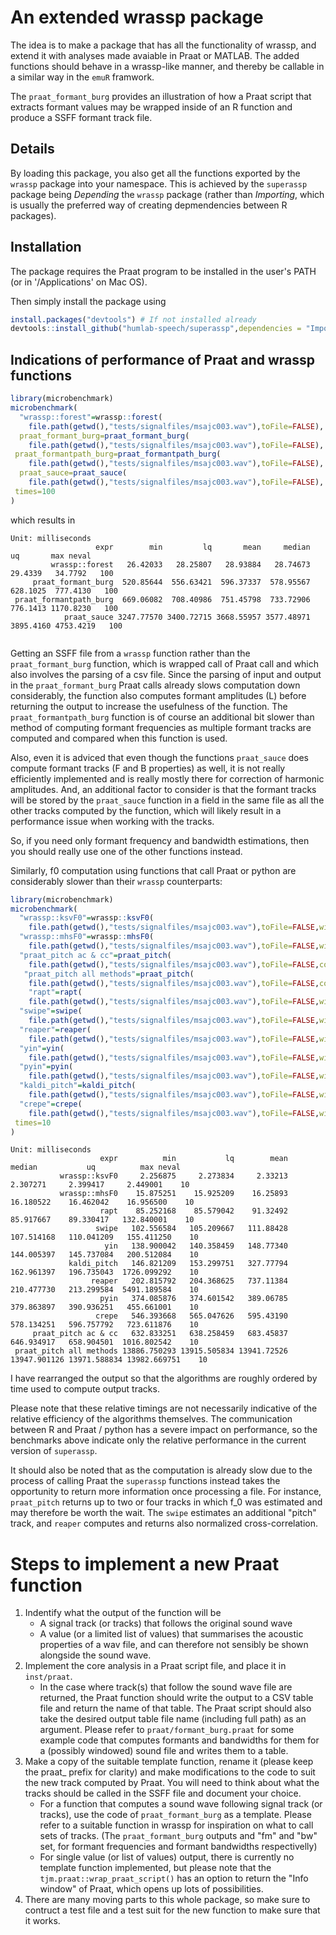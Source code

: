 # An extended wrassp package

The idea is to make a package that has all the functionality of wrassp, and extend it with analyses made avaiable in Praat or MATLAB. The added functions should behave in a wrassp-like manner, and thereby be callable in a similar way in the `emuR` framwork.

The `praat_formant_burg` provides an illustration of how a Praat script that extracts formant values may be wrapped inside of an R function and produce a SSFF formant track file. 

## Details
By loading this package, you also get all the functions exported by the `wrassp` package into your namespace. This is achieved by the `superassp` package being *Depending*  the `wrassp` package (rather than *Importing*, which is usually the preferred way of creating depmendencies between R packages).

## Installation

The package requires the Praat program to be installed in the user's PATH (or in '/Applications' on Mac OS).

Then simply install the package using
```r
install.packages("devtools") # If not installed already
devtools::install_github("humlab-speech/superassp",dependencies = "Imports")
```

## Indications of performance of Praat and wrassp functions


```r
library(microbenchmark)
microbenchmark(
  "wrassp::forest"=wrassp::forest(
    file.path(getwd(),"tests/signalfiles/msajc003.wav"),toFile=FALSE),
  praat_formant_burg=praat_formant_burg(
    file.path(getwd(),"tests/signalfiles/msajc003.wav"),toFile=FALSE),
 praat_formantpath_burg=praat_formantpath_burg(
    file.path(getwd(),"tests/signalfiles/msajc003.wav"),toFile=FALSE),
  praat_sauce=praat_sauce(
    file.path(getwd(),"tests/signalfiles/msajc003.wav"),toFile=FALSE),
 times=100
)
```

which results in 

```
Unit: milliseconds
                   expr        min         lq       mean     median        uq       max neval
         wrassp::forest   26.42033   28.25807   28.93884   28.74673   29.4339   34.7792   100
     praat_formant_burg  520.85644  556.63421  596.37337  578.95567  628.1025  777.4130   100
 praat_formantpath_burg  669.06082  708.40986  751.45798  733.72906  776.1413 1170.8230   100
            praat_sauce 3247.77570 3400.72715 3668.55957 3577.48971 3895.4160 4753.4219   100
             
```
Getting an SSFF file from a `wrassp` function rather than the `praat_formant_burg` function, which is wrapped call of Praat call and which also involves the parsing of a csv file. Since the parsing of input and output in the `praat_formant_burg` Praat calls already slows computation down considerably, the function also computes formant amplitudes (L) before returning the output to increase the usefulness of the function. The `praat_formantpath_burg` function is of course an additional bit slower than method of computing formant frequencies as multiple formant tracks are computed and compared when this function is used. 

Also, even it is adviced that even though the functions `praat_sauce` does compute formant tracks (F and B properties) as well, it is not really efficiently implemented and is really mostly there for correction of harmonic amplitudes. And, an additional factor to consider is that the formant tracks will be stored by the `praat_sauce` function in a field in the same file as all the other tracks computed by the function, which will likely result in a performance issue when working with the tracks.

So, if you need only formant frequency and bandwidth estimations, then you should really use one of the other functions instead.

Similarly, f0 computation using functions that call Praat or python are considerably slower than their `wrassp` counterparts:

```r
library(microbenchmark)
microbenchmark(
  "wrassp::ksvF0"=wrassp::ksvF0(
    file.path(getwd(),"tests/signalfiles/msajc003.wav"),toFile=FALSE,windowShift=5),
  "wrassp::mhsF0"=wrassp::mhsF0(
    file.path(getwd(),"tests/signalfiles/msajc003.wav"),toFile=FALSE,windowShift=5),
  "praat_pitch ac & cc"=praat_pitch(
    file.path(getwd(),"tests/signalfiles/msajc003.wav"),toFile=FALSE,corr.only=TRUE,windowShift=5),
   "praat_pitch all methods"=praat_pitch(
    file.path(getwd(),"tests/signalfiles/msajc003.wav"),toFile=FALSE,corr.only=FALSE,windowShift=5),
    "rapt"=rapt(
    file.path(getwd(),"tests/signalfiles/msajc003.wav"),toFile=FALSE,windowShift=5),
  "swipe"=swipe(
    file.path(getwd(),"tests/signalfiles/msajc003.wav"),toFile=FALSE,windowShift=5),
  "reaper"=reaper(
    file.path(getwd(),"tests/signalfiles/msajc003.wav"),toFile=FALSE,windowShift=5),
  "yin"=yin(
    file.path(getwd(),"tests/signalfiles/msajc003.wav"),toFile=FALSE,windowShift=5),
  "pyin"=pyin(
    file.path(getwd(),"tests/signalfiles/msajc003.wav"),toFile=FALSE,windowShift=5),
  "kaldi_pitch"=kaldi_pitch(
    file.path(getwd(),"tests/signalfiles/msajc003.wav"),toFile=FALSE,windowShift=5),
  "crepe"=crepe(
    file.path(getwd(),"tests/signalfiles/msajc003.wav"),toFile=FALSE,windowShift=5),
 times=10
) 
```

```
Unit: milliseconds
                    expr          min           lq        mean       median           uq          max neval
           wrassp::ksvF0     2.256875     2.273834     2.33213     2.307271     2.399417     2.449001    10
           wrassp::mhsF0    15.875251    15.925209    16.25893    16.180522    16.462042    16.956500    10
                    rapt    85.252168    85.579042    91.32492    85.917667    89.330417   132.840001    10
                   swipe   102.556584   105.209667   111.88428   107.514168   110.041209   155.411250    10
                     yin   138.900042   140.358459   148.77340   144.005397   145.737084   200.512084    10
             kaldi_pitch   146.821209   153.299751   327.77794   162.961397   196.735043  1726.099292    10
                  reaper   202.815792   204.368625   737.11384   210.477730   213.299584  5491.189584    10
                    pyin   374.085876   374.601542   389.06785   379.863897   390.936251   455.661001    10
                   crepe   546.393668   565.047626   595.43190   578.134251   596.757792   723.611876    10
     praat_pitch ac & cc   632.833251   638.258459   683.45837   646.934917   658.904501  1016.802542    10
 praat_pitch all methods 13886.750293 13915.505834 13941.72526 13947.901126 13971.588834 13982.669751    10
```
I have rearranged the output so that the algorithms are roughly ordered by time used to compute output tracks.

Please note that these relative timings are not necessarily indicative of the relative efficiency of the algorithms themselves.
The communication between R and Praat / python has a severe impact on performance, so the benchmarks above indicate only the relative performance in the current version of `superassp`. 

It should also be noted that as the computation is already slow due to the process of calling Praat the `superassp` functions instead takes the opportunity to return more information once processing a file. For instance, `praat_pitch` returns up to two or four tracks in which f_0 was estimated and may therefore be worth the wait. The `swipe` estimates an additional "pitch" track, and `reaper` computes and returns also normalized cross-correlation.

# Steps to implement a new Praat function

1. Indentify what the output of the function will be
    * A signal track (or tracks) that follows the original sound wave
    * A value (or a limited list of values) that summarises the acoustic properties of a wav file, and can therefore not sensibly be shown alongside the sound wave.
2. Implement the core analysis in a Praat script file, and place it in `inst/praat`.
    * In the case where track(s) that follow the sound wave file are returned, the Praat function should write the output to a CSV table file and return the name of that table. The Praat script should also take the desired output table file name (including full path) as an argument. Please refer to `praat/formant_burg.praat` for some example code that computes formants and bandwidths for them for a (possibly windowed) sound file and writes them to a table.
3. Make a copy of the suitable template function, rename it (please keep the praat_ prefix for clarity) and make modifications to the code to suit the new track computed by Praat. You will need to think about what the tracks should be called in the SSFF file and document your choice.
    * For a function that computes a sound wave following signal track (or tracks), use the code of `praat_formant_burg` as a template. Please refer to a suitable function in wrassp for inspiration on what to call sets of tracks. (The `praat_formant_burg` outputs and "fm" and "bw" set, for formant frequencies and formant bandwidths respectivelly)
    * For single value (or list of values) output, there is currently no template function implemented, but please note that the `tjm.praat::wrap_praat_script()` has an option to return the "Info window" of Praat, which opens up lots of possibilities.
4. There are many moving parts to this whole package, so make sure to contruct a test file and a test suit for the new function to make sure that it works. 
